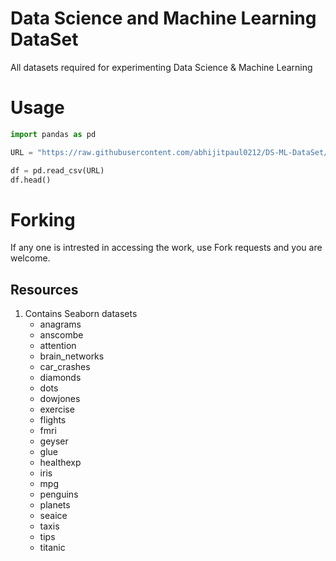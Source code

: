 # Data Science and Machine Learning DataSet
All datasets required for experimenting Data Science &amp; Machine Learning

# Usage
```python
import pandas as pd

URL = "https://raw.githubusercontent.com/abhijitpaul0212/DS-ML-DataSet/main/<name_file.extension>"

df = pd.read_csv(URL)
df.head()
```

# Forking
If any one is intrested in accessing the work, use Fork requests and you are welcome.

## Resources
1. Contains Seaborn datasets
    - anagrams
    - anscombe
    - attention
    - brain_networks
    - car_crashes
    - diamonds
    - dots
    - dowjones
    - exercise
    - flights
    - fmri
    - geyser
    - glue
    - healthexp
    - iris
    - mpg
    - penguins
    - planets
    - seaice
    - taxis
    - tips
    - titanic
